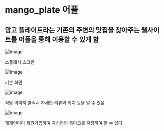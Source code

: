 # mango_plate 어플
## 망고 플레이트라는 기존의 주변의 맛집을 찾아주는 웹사이트를 어플을 통해 이용할 수 있게 함


![image](https://user-images.githubusercontent.com/51785795/210170693-49c9437c-7f2d-44ff-a73c-c4ce9673fdfa.png)


스플래시 스크린

![image](https://user-images.githubusercontent.com/51785795/210170702-a3d4bd14-72ee-459b-944d-aa9edc6ae790.png)


기본 화면 


![image](https://user-images.githubusercontent.com/51785795/210170773-be1aefbb-1e40-4417-bc12-24fcf53dfa72.png)


식당 이미지 클릭시 자세한 리뷰와 위치 등을 알 수 있음

![image](https://user-images.githubusercontent.com/51785795/210170720-a14462ea-0fdb-4c4b-b2f4-8411e9ce5f5f.png)

개개인마다 회원가입하여 자신만의 북마크를 저장하여 볼 수 있다
